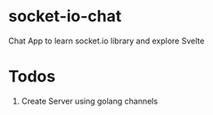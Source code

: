 # socket-io-chat
Chat App to learn socket.io library and explore Svelte

# Todos
1. Create Server using golang channels
